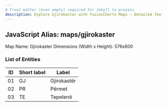 ```yaml
---
# Front matter (even empty) required for Jekyll to process
description: Explore Gjirokaster with FusionCharts Maps – Detailed features for seamless integration. Try now & enhance your data visualization today! 
---
```


## JavaScript Alias: maps/gjirokaster

Map Name: Gjirokaster
Dimensions (Width x Height): 576x600





### List of Entities

ID | Short label | Label
---|---|---|
01|GJ|Gjirokastër
02|PR|Përmet
03|TE|Tepelenë

